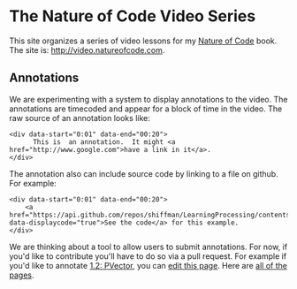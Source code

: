 The Nature of Code Video Series
===============================

This site organizes a series of video lessons for my [Nature of Code](http://natureofcode.com) book. The site is: http://video.natureofcode.com.


Annotations
-----------

We are experimenting with a system to display annotations to the video.  The annotations are timecoded and appear for a block of time in the video. The raw source of an annotation looks like:


```
<div data-start="0:01" data-end="00:20">
	  This is  an annotation.  It might <a href="http://www.google.com">have a link in it</a>.
</div>
```	

The annotation also can include source code by linking to a file on github.  For example:

```
<div data-start="0:01" data-end="00:20">
	<a href="https://api.github.com/repos/shiffman/LearningProcessing/contents/chp03_flow/example_3_2_mouseX_mouseY/example_3_2_mouseX_mouseY.pde" data-displaycode="true">See the code</a> for this example.
</div>
```

We are thinking about a tool to allow users to submit annotations.  For now, if you'd like to contribute you'll have to do so via a pull request.  For example if you'd like to annotate [1.2: PVector](http://video.natureofcode.com/1.2/), you can [edit this page](https://github.com/shiffman/video.natureofcode.com/blob/gh-pages/_posts/2013-02-04-1.2.html).  Here are [all of the pages](https://github.com/shiffman/video.natureofcode.com/tree/gh-pages/_posts).

